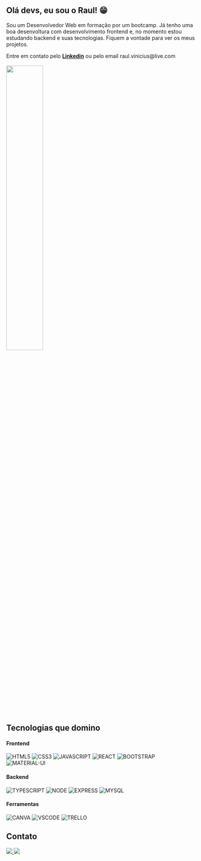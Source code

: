 <h2>Olá devs, eu sou o Raul! 😁</h2>
<p> Sou um Desenvolvedor Web em formação por um bootcamp. Já tenho uma boa desenvoltura com desenvolvimento frontend e, no momento estou estudando backend e suas tecnologias. Fiquem a vontade para ver os meus projetos.</p>
 Entre em contato pelo <b><a href="https://www.linkedin.com/in/raul-rita/">Linkedin</a></b> ou pelo email raul.vinicius@live.com
 <br></br>
 
 <div>
  <img width="44%" src="https://github-readme-stats.vercel.app/api/top-langs/?username=raul-rita&layout=compact&theme=tokyonight">
 </div>
 
<h2>Tecnologias que domino</h2>

  <h4>Frontend</h4>
  <div>
    <img alt="HTML5" src="https://img.shields.io/badge/HTML5-E34F26?style=for-the-badge&logo=html5&logoColor=white">
    <img alt="CSS3" src="https://img.shields.io/badge/CSS3-1572B6?style=for-the-badge&logo=css3&logoColor=white">
    <img alt="JAVASCRIPT" src="https://img.shields.io/badge/JavaScript-F7DF1E?style=for-the-badge&logo=javascript&logoColor=black">
    <img alt="REACT" src="https://img.shields.io/badge/React-20232A?style=for-the-badge&logo=react&logoColor=61DAFB">
    <img alt="BOOTSTRAP" src="https://img.shields.io/badge/Bootstrap-563D7C?style=for-the-badge&logo=bootstrap&logoColor=white">
    <img alt="MATERIAL-UI" src="https://img.shields.io/badge/Material--UI-0081CB?style=for-the-badge&logo=material-ui&logoColor=white">
  </div>
  
  <h4>Backend</h4>
  <div>
    <img alt="TYPESCRIPT" src="https://img.shields.io/badge/TypeScript-007ACC?style=for-the-badge&logo=typescript&logoColor=white">
    <img alt="NODE" src="https://img.shields.io/badge/Node.js-43853D?style=for-the-badge&logo=node.js&logoColor=white">
    <img alt="EXPRESS" src="https://img.shields.io/badge/Express.js-404D59?style=for-the-badge">
    <img alt="MYSQL" src="https://img.shields.io/badge/MySQL-005C84?style=for-the-badge&logo=mysql&logoColor=white">
  </div>
  
  <h4>Ferramentas</h4>
  <div>
    <img alt="CANVA" src="https://img.shields.io/badge/Canva-%2300C4CC.svg?&style=for-the-badge&logo=Canva&logoColor=white">
    <img alt="VSCODE" src="https://img.shields.io/badge/Visual_Studio_Code-0078D4?style=for-the-badge&logo=visual%20studio%20code&logoColor=white">
    <img alt="TRELLO" src="https://img.shields.io/badge/Trello-0052CC?style=for-the-badge&logo=trello&logoColor=white">
  </div>
  
  <h2>Contato</h2>
  <a href="https://www.linkedin.com/in/raul-rita/">
    <img src="https://img.shields.io/badge/LinkedIn-0077B5?style=for-the-badge&logo=linkedin&logoColor=white">
  </a>
  <a href="https://www.instagram.com/raulrita_/">
    <img src="https://img.shields.io/badge/Instagram-E4405F?style=for-the-badge&logo=instagram&logoColor=white">
  </a>
